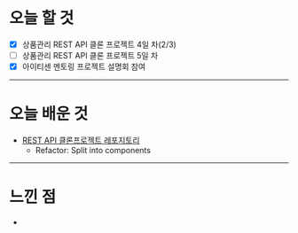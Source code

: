 # 오늘 할 것

- [x] 상품관리 REST API 클론 프로젝트 4일 차(2/3)
- [ ] 상품관리 REST API 클론 프로젝트 5일 차
- [x] 아이티센 멘토링 프로젝트 설명회 참여

---

# 오늘 배운 것

- [REST API 클론프로젝트 레포지토리](https://github.com/suran-kim/react-springboot-rest-api.git)
  - Refactor:  Split into components

---

# 느낀 점
- 
  